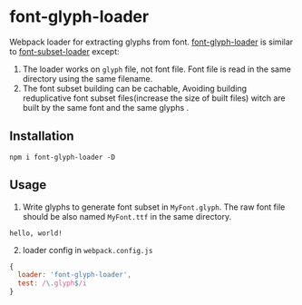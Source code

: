 # font-glyph-loader
Webpack loader for extracting glyphs from font. [font-glyph-loader](https://github.com/dematerializer/font-subset-loader) is similar to [font-subset-loader](https://github.com/dematerializer/font-subset-loader) except:
1. The loader works on `glyph` file, not font file. Font file is read in the same directory using the same filename.
2. The font subset building can be cachable, Avoiding building reduplicative font subset files(increase the size of built files) witch are built by the same font and the same glyphs .

## Installation
`npm i font-glyph-loader -D`

## Usage
1. Write glyphs to generate font subset in `MyFont.glyph`. The raw font file should be also named `MyFont.ttf` in the same directory.
```
hello, world!
```
2. loader config in `webpack.config.js`
```javascript
{
  loader: 'font-glyph-loader',
  test: /\.glyph$/i
}
```
